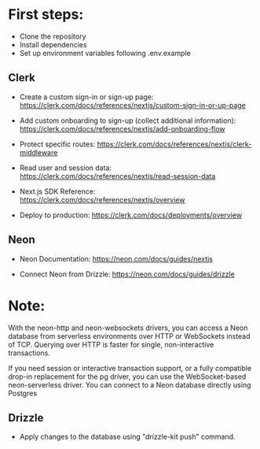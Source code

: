# First steps:

- Clone the repository
- Install dependencies
- Set up environment variables following .env.example

## Clerk

- Create a custom sign-in or sign-up page: https://clerk.com/docs/references/nextjs/custom-sign-in-or-up-page

- Add custom onboarding to sign-up (collect additional information): https://clerk.com/docs/references/nextjs/add-onboarding-flow

- Protect specific routes: https://clerk.com/docs/references/nextjs/clerk-middleware

- Read user and session data: https://clerk.com/docs/references/nextjs/read-session-data

- Next.js SDK Reference: https://clerk.com/docs/references/nextjs/overview

- Deploy to production: https://clerk.com/docs/deployments/overview

## Neon

- Neon Documentation: https://neon.com/docs/guides/nextjs

- Connect Neon from Drizzle: https://neon.com/docs/guides/drizzle

# Note:

With the neon-http and neon-websockets drivers, you can access a Neon database from serverless environments over HTTP or WebSockets instead of TCP. Querying over HTTP is faster for single, non-interactive transactions.

If you need session or interactive transaction support, or a fully compatible drop-in replacement for the pg driver, you can use the WebSocket-based neon-serverless driver. You can connect to a Neon database directly using Postgres

## Drizzle

- Apply changes to the database using "drizzle-kit push" command.
